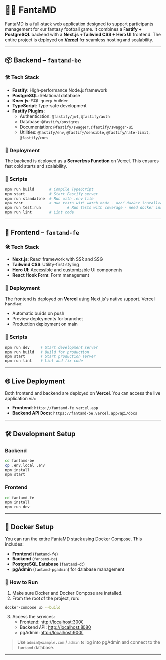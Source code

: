 
# 🧙‍♂️ FantaMD

FantaMD is a full-stack web application designed to support participants management for our fantasy football game. It combines a **Fastify + PostgreSQL** backend with a **Next.js + Tailwind CSS + Hero UI** frontend. The entire project is deployed on **[Vercel](https://vercel.com/)** for seamless hosting and scalability.

---

## 📦 Backend – `fantamd-be`

### 🛠 Tech Stack

- **Fastify**: High-performance Node.js framework
- **PostgreSQL**: Relational database
- **Knex.js**: SQL query builder
- **TypeScript**: Type-safe development
- **Fastify Plugins**:
  - Authentication: `@fastify/jwt`, `@fastify/auth`
  - Database: `@fastify/postgres`
  - Documentation: `@fastify/swagger`, `@fastify/swagger-ui`
  - Utilities: `@fastify/env`, `@fastify/sensible`, `@fastify/rate-limit`, `@fastify/cors`

### 🚀 Deployment

The backend is deployed as a **Serverless Function** on Vercel. This ensures fast cold starts and scalability.

### 🔧 Scripts

```bash
npm run build       # Compile TypeScript
npm start           # Start Fastify server
npm run standalone  # Run with .env file
npm test            # Run tests with watch mode - need docker installed
npm run test:run            # Run tests with coverage - need docker installed
npm run lint        # Lint code
```

---

## 🎨 Frontend – `fantamd-fe`

### 🛠 Tech Stack

- **Next.js**: React framework with SSR and SSG
- **Tailwind CSS**: Utility-first styling
- **Hero UI**: Accessible and customizable UI components
- **React Hook Form**: Form management

### 🚀 Deployment

The frontend is deployed on **Vercel** using Next.js's native support. Vercel handles:

- Automatic builds on push
- Preview deployments for branches
- Production deployment on main

### 🔧 Scripts

```bash
npm run dev     # Start development server
npm run build   # Build for production
npm start       # Start production server
npm run lint    # Lint and fix code
```

---

## 🌐 Live Deployment

Both frontend and backend are deployed on **Vercel**. You can access the live application via:

- **Frontend**: `https://fantamd-fe.vercel.app`
- **Backend API Docs**: `https://fantamd-be.vercel.app/api/docs`

---

## 🛠 Development Setup

### Backend

```bash
cd fantamd-be
cp .env.local .env
npm install
npm start
```

### Frontend

```bash
cd fantamd-fe
npm install
npm run dev
```

---

## 🐳 Docker Setup

You can run the entire FantaMD stack using Docker Compose. This includes:

- **Frontend** (`fantamd-fe`)
- **Backend** (`fantamd-be`)
- **PostgreSQL Database** (`fantamd-db`)
- **pgAdmin** (`fantamd-pgadmin`) for database management

### 🚀 How to Run

1. Make sure Docker and Docker Compose are installed.
2. From the root of the project, run:

```bash
docker-compose up --build
```

3. Access the services:
   - Frontend: [http://localhost:3000](http://localhost:3000)
   - Backend API: [http://localhost:8080](http://localhost:8080)
   - pgAdmin: [http://localhost:9000](http://localhost:9000)

> Use `admin@example.com` / `admin` to log into pgAdmin and connect to the `fantamd` database.

---
